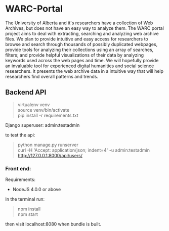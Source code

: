 # WARC-Portal
The University of Alberta and it's researchers have a collection of Web Archives, but does not have an easy way to analyze them. The WARC portal project aims to deal with extracting, searching and analyzing web archive files. We plan to provide intuitive and easy access for researchers to browse and search through thousands of possibly duplicated webpages, provide tools for analyzing their collections using an array of searches, filters; and provide helpful visualizations of their data by analyzing keywords used across the web pages and time. We will hopefully provide an invaluable tool for experienced digital humanities and social science researchers. It presents the web archive data in a intuitive way that will help researchers find overall patterns and trends.

## Backend API
> virtualenv venv  
> source venv/bin/activate  
> pip install -r requirements.txt 

Django superuser: admin:testadmin

to test the api:  
> python manage.py runserver  
> curl -H 'Accept: application/json; indent=4' -u admin:testadmin http://127.0.0.1:8000/api/users/


### Front end:
Requirements:
* NodeJS 4.0.0 or above

In the terminal run:
> npm install  
> npm start  

then visit localhost:8080 when bundle is built.
